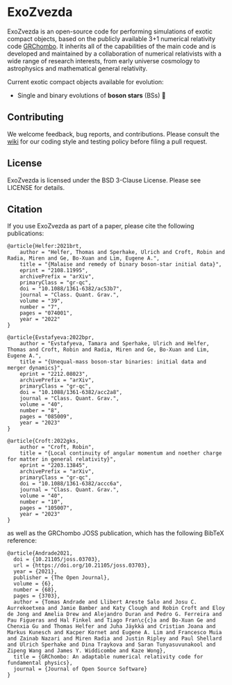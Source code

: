 # ExoZvezda

ExoZvezda is an open-source code for performing simulations of exotic compact objects, based on the publicly available 
3+1 numerical relativity code [GRChombo](https://github.com/GRChombo/GRChombo). It inherits all of the capabilities of the main code and is developed and maintained by a collaboration of numerical relativists with a wide range of research interests, from early universe cosmology to astrophysics and mathematical general relativity. 

Current exotic compact objects available for evolution: 
* Single and binary evolutions of **boson stars** (BSs) :crystal_ball:

<!--## Getting started
//Detailed installation instructions and usage examples are available in our [wiki](https://github.com/GRTLCollaboration/ExoChombo/wiki), with the home page giving guidance on where to start.-->

## Contributing
We welcome feedback, bug reports, and contributions. Please consult the [wiki]([https://github.com/GRChombo/GRFolres/wiki](https://github.com/GRTLCollaboration/GRChombo/wiki/Contributing-to-GRChombo)) for our coding style and testing policy before filing a pull request.

## License
ExoZvezda is licensed under the BSD 3-Clause License. Please see LICENSE for details.

## Citation
If you use ExoZvezda as part of a paper, please cite the following publications:

```
@article{Helfer:2021brt,
    author = "Helfer, Thomas and Sperhake, Ulrich and Croft, Robin and Radia, Miren and Ge, Bo-Xuan and Lim, Eugene A.",
    title = "{Malaise and remedy of binary boson-star initial data}",
    eprint = "2108.11995",
    archivePrefix = "arXiv",
    primaryClass = "gr-qc",
    doi = "10.1088/1361-6382/ac53b7",
    journal = "Class. Quant. Grav.",
    volume = "39",
    number = "7",
    pages = "074001",
    year = "2022"
}
```
```
@article{Evstafyeva:2022bpr,
    author = "Evstafyeva, Tamara and Sperhake, Ulrich and Helfer, Thomas and Croft, Robin and Radia, Miren and Ge, Bo-Xuan and Lim, Eugene A.",
    title = "{Unequal-mass boson-star binaries: initial data and merger dynamics}",
    eprint = "2212.08023",
    archivePrefix = "arXiv",
    primaryClass = "gr-qc",
    doi = "10.1088/1361-6382/acc2a8",
    journal = "Class. Quant. Grav.",
    volume = "40",
    number = "8",
    pages = "085009",
    year = "2023"
}
```
```
@article{Croft:2022gks,
    author = "Croft, Robin",
    title = "{Local continuity of angular momentum and noether charge for matter in general relativity}",
    eprint = "2203.13845",
    archivePrefix = "arXiv",
    primaryClass = "gr-qc",
    doi = "10.1088/1361-6382/accc6a",
    journal = "Class. Quant. Grav.",
    volume = "40",
    number = "10",
    pages = "105007",
    year = "2023"
}
```
as well as the GRChombo JOSS publication, which has the following BibTeX reference:
```
@article{Andrade2021,
  doi = {10.21105/joss.03703},
  url = {https://doi.org/10.21105/joss.03703},
  year = {2021},
  publisher = {The Open Journal},
  volume = {6},
  number = {68},
  pages = {3703},
  author = {Tomas Andrade and Llibert Areste Salo and Josu C. Aurrekoetxea and Jamie Bamber and Katy Clough and Robin Croft and Eloy de Jong and Amelia Drew and Alejandro Duran and Pedro G. Ferreira and Pau Figueras and Hal Finkel and Tiago Fran\c{c}a and Bo-Xuan Ge and Chenxia Gu and Thomas Helfer and Juha Jäykkä and Cristian Joana and Markus Kunesch and Kacper Kornet and Eugene A. Lim and Francesco Muia and Zainab Nazari and Miren Radia and Justin Ripley and Paul Shellard and Ulrich Sperhake and Dina Traykova and Saran Tunyasuvunakool and Zipeng Wang and James Y. Widdicombe and Kaze Wong},
  title = {GRChombo: An adaptable numerical relativity code for fundamental physics},
  journal = {Journal of Open Source Software}
}
```

